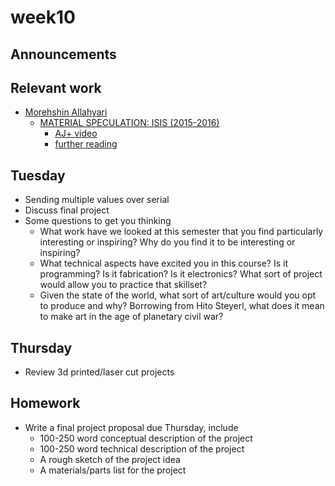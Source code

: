 # week10

## Announcements

## Relevant work

+ [Morehshin Allahyari](http://www.morehshin.com/)
	+ [MATERIAL SPECULATION: ISIS (2015-2016)](http://www.morehshin.com/material-speculation-isis/)
		+ [AJ+ video](https://www.youtube.com/watch?v=NL6e-kEkur0)
		+ [further reading](http://www.digiart21.org/art/material-speculation-isis)

## Tuesday

+ Sending multiple values over serial
+ Discuss final project
+ Some questions to get you thinking
	+ What work have we looked at this semester that you find particularly interesting or inspiring? Why do you find it to be interesting or inspiring?
	+ What technical aspects have excited you in this course? Is it programming? Is it fabrication? Is it electronics? What sort of project would allow you to practice that skillset?
	+ Given the state of the world, what sort of art/culture would you opt to produce and why? Borrowing from Hito Steyerl, what does it mean to make art in the age of planetary civil war?

## Thursday

+ Review 3d printed/laser cut projects

## Homework

+ Write a final project proposal due Thursday, include
	+ 100-250 word conceptual description of the project
	+ 100-250 word technical description of the project
	+ A rough sketch of the project idea
	+ A materials/parts list for the project

